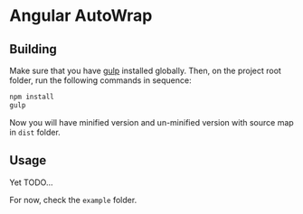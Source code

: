# Angular AutoWrap
## Building
Make sure that you have [gulp](https://github.com/gulpjs/gulp/blob/master/docs/getting-started.md) installed globally. Then, on the project root folder, run the following commands in sequence:
```sh
npm install
gulp
```

Now you will have minified version 
and un-minified version with source map in `dist` folder.

## Usage
Yet TODO...

For now, check the `example` folder.